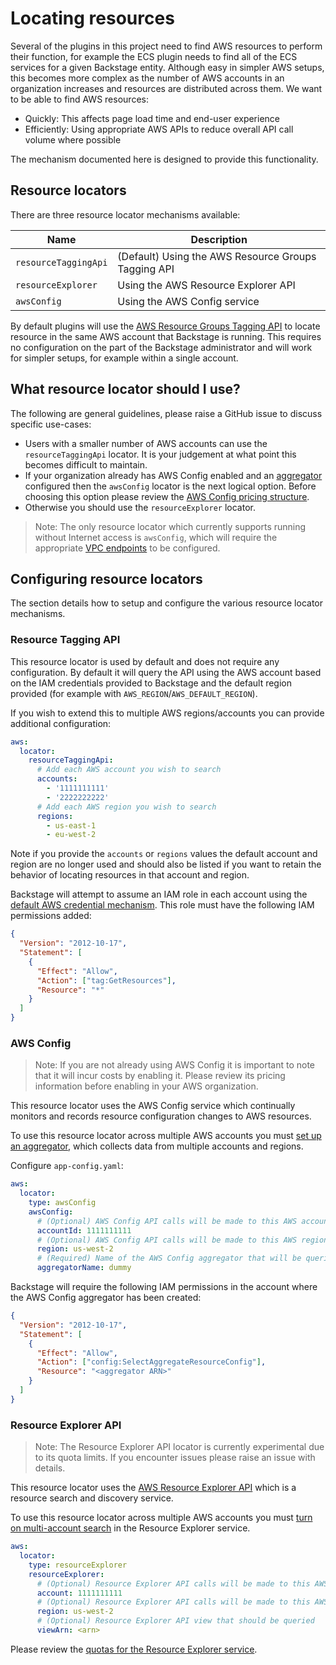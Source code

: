 # Locating resources

Several of the plugins in this project need to find AWS resources to perform their function, for example the ECS plugin needs to find all of the ECS services for a given Backstage entity. Although easy in simpler AWS setups, this becomes more complex as the number of AWS accounts in an organization increases and resources are distributed across them. We want to be able to find AWS resources:

- Quickly: This affects page load time and end-user experience
- Efficiently: Using appropriate AWS APIs to reduce overall API call volume where possible

The mechanism documented here is designed to provide this functionality.

## Resource locators

There are three resource locator mechanisms available:

| Name                 | Description                                         |
| -------------------- | --------------------------------------------------- |
| `resourceTaggingApi` | (Default) Using the AWS Resource Groups Tagging API |
| `resourceExplorer`   | Using the AWS Resource Explorer API                 |
| `awsConfig`          | Using the AWS Config service                        |

By default plugins will use the [AWS Resource Groups Tagging API](https://docs.aws.amazon.com/resourcegroupstagging/latest/APIReference/overview.html) to locate resource in the same AWS account that Backstage is running. This requires no configuration on the part of the Backstage administrator and will work for simpler setups, for example within a single account.

## What resource locator should I use?

The following are general guidelines, please raise a GitHub issue to discuss specific use-cases:

- Users with a smaller number of AWS accounts can use the `resourceTaggingApi` locator. It is your judgement at what point this becomes difficult to maintain.
- If your organization already has AWS Config enabled and an [aggregator](https://docs.aws.amazon.com/config/latest/developerguide/aggregate-data.html) configured then the `awsConfig` locator is the next logical option. Before choosing this option please review the [AWS Config pricing structure](https://aws.amazon.com/config/pricing/).
- Otherwise you should use the `resourceExplorer` locator.

> Note: The only resource locator which currently supports running without Internet access is `awsConfig`, which will require the appropriate [VPC endpoints](https://docs.aws.amazon.com/config/latest/developerguide/config-VPC-endpoints.html) to be configured.

## Configuring resource locators

The section details how to setup and configure the various resource locator mechanisms.

### Resource Tagging API

This resource locator is used by default and does not require any configuration. By default it will query the API using the AWS account based on the IAM credentials provided to Backstage and the default region provided (for example with `AWS_REGION`/`AWS_DEFAULT_REGION`).

If you wish to extend this to multiple AWS regions/accounts you can provide additional configuration:

```yaml
aws:
  locator:
    resourceTaggingApi:
      # Add each AWS account you wish to search
      accounts:
        - '1111111111'
        - '2222222222'
      # Add each AWS region you wish to search
      regions:
        - us-east-1
        - eu-west-2
```

Note if you provide the `accounts` or `regions` values the default account and region are no longer used and should also be listed if you want to retain the behavior of locating resources in that account and region.

Backstage will attempt to assume an IAM role in each account using the [default AWS credential mechanism](https://github.com/backstage/backstage/tree/master/packages/integration-aws-node). This role must have the following IAM permissions added:

```json
{
  "Version": "2012-10-17",
  "Statement": [
    {
      "Effect": "Allow",
      "Action": ["tag:GetResources"],
      "Resource": "*"
    }
  ]
}
```

### AWS Config

> Note: If you are not already using AWS Config it is important to note that it will incur costs by enabling it. Please review its pricing information before enabling in your AWS organization.

This resource locator uses the AWS Config service which continually monitors and records resource configuration changes to AWS resources.

To use this resource locator across multiple AWS accounts you must [set up an aggregator](https://docs.aws.amazon.com/config/latest/developerguide/aggregate-data.html), which collects data from multiple accounts and regions.

Configure `app-config.yaml`:

```yaml
aws:
  locator:
    type: awsConfig
    awsConfig:
      # (Optional) AWS Config API calls will be made to this AWS account
      accountId: 1111111111
      # (Optional) AWS Config API calls will be made to this AWS region
      region: us-west-2
      # (Required) Name of the AWS Config aggregator that will be queried
      aggregatorName: dummy
```

Backstage will require the following IAM permissions in the account where the AWS Config aggregator has been created:

```json
{
  "Version": "2012-10-17",
  "Statement": [
    {
      "Effect": "Allow",
      "Action": ["config:SelectAggregateResourceConfig"],
      "Resource": "<aggregator ARN>"
    }
  ]
}
```

### Resource Explorer API

> Note: The Resource Explorer API locator is currently experimental due to its quota limits. If you encounter issues please raise an issue with details.

This resource locator uses the [AWS Resource Explorer API](https://docs.aws.amazon.com/resource-explorer/latest/apireference/Welcome.html) which is a resource search and discovery service.

To use this resource locator across multiple AWS accounts you must [turn on multi-account search](https://docs.aws.amazon.com/resource-explorer/latest/userguide/manage-service-multi-account.html) in the Resource Explorer service.

```yaml
aws:
  locator:
    type: resourceExplorer
    resourceExplorer:
      # (Optional) Resource Explorer API calls will be made to this AWS account
      account: 1111111111
      # (Optional) Resource Explorer API calls will be made to this AWS region
      region: us-west-2
      # (Optional) Resource Explorer API view that should be queried
      viewArn: <arn>
```

Please review the [quotas for the Resource Explorer service](https://docs.aws.amazon.com/resource-explorer/latest/userguide/quotas.html).
